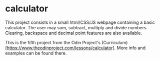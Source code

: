# calculator
This project consists in a small html/CSS/JS webpage containing a basic calculator.
The user may sum, subtract, multiply and divide numbers.
Clearing, backspace and decimal point features are also available.

This is the fifth project from the Odin Project's (Curriculum) [https://www.theodinproject.com/lessons/calculator]. More info and examples can be found there.
